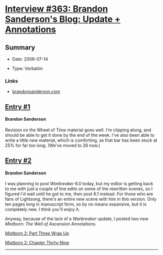 # [Interview #363: Brandon Sanderson's Blog: Update + Annotations](https://www.theoryland.com/intvmain.php?i=363)

## Summary

- Date: 2008-07-14

- Type: Verbatim

### Links

- [brandonsanderson.com](http://www.brandonsanderson.com/blog/670/Update--Annotations)


## [Entry #1](./t-363/1)

#### Brandon Sanderson

Revision on the Wheel of Time material goes well. I'm clipping along, and should be able to get it done by the end of the week. I've also been able to write a little new material, which is comforting, as that bar has been stuck at 25% for far too long. (We've moved to 26 now.)

## [Entry #2](./t-363/2)

#### Brandon Sanderson

I was planning to post
*Warbreaker*
6.0 today, but my editor is getting back to me with just a couple of line edits on some of the rewritten scenes, so I figured I'd wait until he got to me, then post 6.1 instead. For those who are fans of Lightsong, there's an entire new scene with him in this version. Only ten pages long in manuscript form, so by no means expansive, but it is completely new. I think you'll enjoy it.

Anyway, because of the lack of a
*Warbreaker*
update, I posted two new
*Mistborn: The Well of Ascension*
Annotations.

[Mistborn 2: Part Three Wrap Up](http://www.brandonsanderson.com/annotation/230/Mistborn-2-Part-Three-Wrap-Up)

[Mistborn 2: Chapter Thirty-Nine](http://www.brandonsanderson.com/annotation/231/Mistborn-2-Chapter-Thirty-Nine)


---


